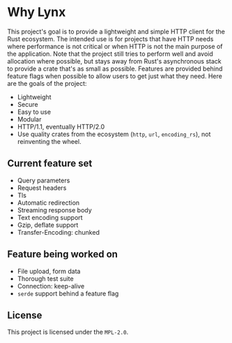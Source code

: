 # Why Lynx
This project's goal is to provide a lightweight and simple HTTP client for the Rust ecosystem. The intended use is for
projects that have HTTP needs where performance is not critical or when HTTP is not the main purpose of the application.
Note that the project still tries to perform well and avoid allocation where possible, but stays away from Rust's
asynchronous stack to provide a crate that's as small as possible. Features are provided behind feature flags when
possible to allow users to get just what they need. Here are the goals of the project:
* Lightweight
* Secure
* Easy to use
* Modular
* HTTP/1.1, eventually HTTP/2.0
* Use quality crates from the ecosystem (`http`, `url`, `encoding_rs`), not reinventing the wheel.

## Current feature set
* Query parameters
* Request headers
* Tls
* Automatic redirection
* Streaming response body
* Text encoding support
* Gzip, deflate support
* Transfer-Encoding: chunked

## Feature being worked on
* File upload, form data
* Thorough test suite
* Connection: keep-alive
* `serde` support behind a feature flag

## License
This project is licensed under the `MPL-2.0`.
